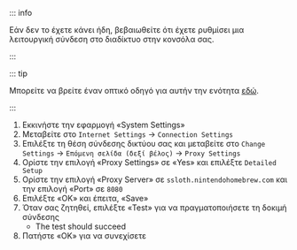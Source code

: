 ::: info

Εάν δεν το έχετε κάνει ήδη, βεβαιωθείτε ότι έχετε ρυθμίσει μια λειτουργική σύνδεση στο διαδίκτυο στην κονσόλα σας.

:::

::: tip

Μπορείτε να βρείτε έναν οπτικό οδηγό για αυτήν την ενότητα [εδώ](/images/screenshots/set-proxy.png).

:::

1. Εκκινήστε την εφαρμογή «System Settings»
2. Μεταβείτε στο `Internet Settings` -> `Connection Settings`
3. Επιλέξτε τη θέση σύνδεσης δικτύου σας και μεταβείτε στο `Change Settings` -> `Επόμενη σελίδα (δεξί βέλος)` -> `Proxy Settings`
4. Ορίστε την επιλογή «Proxy Settings» σε «Yes» και επιλέξτε `Detailed Setup`
5. Ορίστε την επιλογή «Proxy Server» σε `ssloth.nintendohomebrew.com` και την επιλογή «Port» σε `8080`
6. Επιλέξτε «OK» και έπειτα, «Save»
7. Όταν σας ζητηθεί, επιλέξτε «Test» για να πραγματοποιήσετε τη δοκιμή σύνδεσης
   - The test should succeed
8. Πατήστε «OK» για να συνεχίσετε
